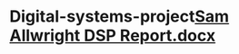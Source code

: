 # Digital-systems-project[Sam Allwright DSP Report.docx](https://github.com/samallwright/Digital-systems-project/files/8445495/Sam.Allwright.DSP.Report.docx)

